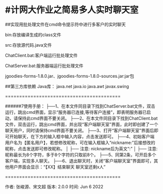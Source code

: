 #计网大作业之简易多人实时聊天室
=========================================
##实现用批处理文件在cmd命令提示符中进行多客户的实时聊天

bin:存放编译生成的class文件

src:存放源代码.java文件

ChatClient.bat:客户端运行批处理文件

ChatServer.bat:服务器端运行批处理文件

jgoodies-forms-1.8.0.jar、jgoodies-forms-1.8.0-sources.jar:jar包


##第三方库依赖
Java库：
	java.net
	java.io
	java.awt
	javax.swing

=========================================

######7使用手册：
├──1、在本文件同目录下找到ChatServer.bat文件，双击运行，跳出cmd界面，显示“服务器已连接,等待客户连接”，即表明服务器已启动，请保持此cmd界面不要关闭。
├──2、在本文件同目录下找到ChatClient.bat文件，双击运行，跳出cmd界面，并出现“客户端聊天室”界面，此时即创建了一个聊天用户，同时请保持cmd界面不要关闭。
├──3、打开“客户端聊天室”界面后即可开始聊天，在下方的输入框中输入内容，点击发送即可。
├──4、初始客户端用户名为【匿名用户】，若想修改昵称，可在输入框输入“nickname:”后接想改的昵称，点击发送即可修改昵称。
│   ├── 注意: nickname后为英文“:”
│   ├── 注意: 昵称最长为8个字符，多于8个字符的只取前8个。
├──5、同第2条，可开启多个客户端，实现多人聊天。
├──6、退出聊天时，关闭“客户端聊天室”界面即可，其他用户界面会显示：“【XX】结束聊天 聊天室还剩x人”

=========================================

作者: 张峻源、宋文超
版本: 2.0.0
时间: Jun 6 2022 
